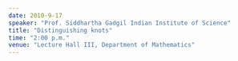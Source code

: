```yaml
---
date: 2010-9-17
speaker: "Prof. Siddhartha Gadgil Indian Institute of Science"
title: "Distinguishing knots"
time: "2:00 p.m."
venue: "Lecture Hall III, Department of Mathematics"
---
```


